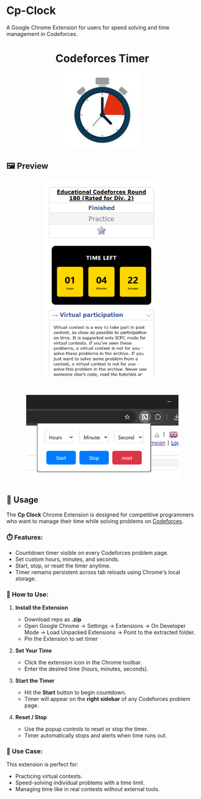 # Cp-Clock
A Google Chrome Extension for users for speed solving and time management in Codeforces.
<h1 align="center">Codeforces Timer</h1>

<p align="center">
  <img src="icons/image-128x128.jpg" alt="Codeforces Timer Icon" width="200">
</p>

## 🖼️ Preview

<p align="center">
  <img src="icons/Preview.png" alt="Main Timer UI" width="300">
</p>

<br>

<p align="center">
  <img src="icons/Preview2.png" alt="Popup Controls" width="400">
</p>



## 🚀 Usage

The **Cp Clock** Chrome Extension is designed for competitive programmers who want to manage their time while solving problems on [Codeforces](https://codeforces.com).

### ⏱️ Features:
- Countdown timer visible on every Codeforces problem page.
- Set custom hours, minutes, and seconds.
- Start, stop, or reset the timer anytime.
- Timer remains persistent across tab reloads using Chrome's local storage.

### 🧭 How to Use:

1. **Install the Extension**  
   - Download repo as **.zip**
   - Open Google Chrome -> Settings -> Extensions -> On Developer Mode -> Load Unpacked Extensions -> Point to the extracted folder.
   - Pin the Extension to set timer

2. **Set Your Time**
   - Click the extension icon in the Chrome toolbar.
   - Enter the desired time (hours, minutes, seconds).

3. **Start the Timer**
   - Hit the **Start** button to begin countdown.
   - Timer will appear on the **right sidebar** of any Codeforces problem page.

4. **Reset / Stop**
   - Use the popup controls to reset or stop the timer.
   - Timer automatically stops and alerts when time runs out.

### 📌 Use Case:
This extension is perfect for:
- Practicing virtual contests.
- Speed-solving individual problems with a time limit.
- Managing time like in real contests without external tools. 

